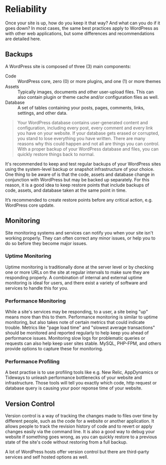 # Reliability
Once your site is up, how do you keep it that way? And what can you do if it goes down? In most cases, the same best practices apply to WordPress as with other web applications, but some differences and recommendations are detailed here.

## Backups
A WordPress site is composed of three (3) main components:

<dl>
<dt>Code</dt>
	<dd>WordPress core, zero (0) or more plugins, and one (1) or more themes
</dd>
<dt>Assets</dt>
 	<dd>Typically images, documents and other user-upload files. This can also contain plugin or theme cache and/or configuration files as well.</dd>
<dt>Database</dt>
	<dd>A set of tables containing your posts, pages, comments, links, settings, and other data.</dd>
</dl>

> Your WordPress database contains user-generated content and configuration, including every post, every comment and every link you have on your website. If your database gets erased or corrupted, you stand to lose everything you have written. There are many reasons why this could happen and not all are things you can control. With a proper backup of your WordPress database and files, you can quickly restore things back to normal.

It's recommended to keep and test regular backups of your WordPress sites using the system-level backup or snapshot infrastructure of your choice. One thing to be aware of is that the code, assets and database change in conjunction with WordPress but may be backed up separately. For this reason, it is a good idea to keep restore points that include backups of code, assets, and database taken at the same point in time.

It’s recommended to create restore points before any critical action, e.g. WordPress core update.

## Monitoring
Site monitoring systems and services can notify you when your site isn't working properly. They can often correct any minor issues, or help you to do so before they become major issues.

### Uptime Monitoring
Uptime monitoring is traditionally done at the server level or by checking one or more URLs on the site at regular intervals to make sure they are responding properly. A combination of internal and external uptime monitoring is ideal for users, and there exist a variety of software and services to handle this for you.

### Performance Monitoring
While a site's services may be responding, to a user, a site being "up" means more than this to them. Performance monitoring is similar to uptime monitoring, but also takes note of certain metrics that could indicate trouble. Metrics like "page load time" and "slowest average transactions" should be monitored and reported regularly to help keep you ahead of performance issues. Monitoring slow logs for problematic queries or requests can also help keep user sites stable. MySQL, PHP-FPM, and others provide options to capture these for monitoring.

### Performance Profiling
A best practise is to use profiling tools like e.g. New Relic, AppDynamics or Tideways to unleash performance bottlenecks of your website and infrastructure. Those tools will tell you exactly which code, http request or database query is causing your poor reponse time of your website.

## Version Control
Version control is a way of tracking the changes made to files over time by different people, such as the code for a website or another application. It allows people to track the revision history of code and to revert or apply changes easily via the command line. It is also a good way to debug your website if something goes wrong, as you can quickly restore to a previous state of the site's code without restoring from a full backup.

A lot of WordPress hosts offer version control but there are third-party services and self hosted options as well.
